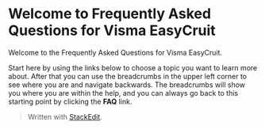 # Welcome to Frequently Asked Questions for Visma EasyCruit

Welcome to the Frequently Asked Questions for Visma EasyCruit.

Start here by using the links below to choose a topic you want to learn more about. After that you can use the breadcrumbs in the upper left corner to see where you are and navigate backwards. The breadcrumbs will show you where you are within the help, and you can always go back to this starting point by clicking the  **FAQ**  link.


> Written with [StackEdit](https://stackedit.io/).
<!--stackedit_data:
eyJoaXN0b3J5IjpbLTM4MjY0MTQ4OV19
-->